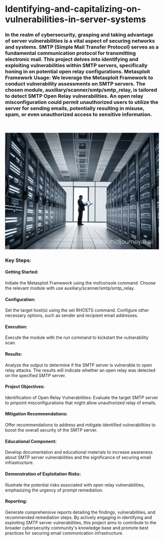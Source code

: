 # Identifying-and-capitalizing-on-vulnerabilities-in-server-systems


### In the realm of cybersecurity, grasping and taking advantage of server vulnerabilities is a vital aspect of securing networks and systems. SMTP (Simple Mail Transfer Protocol) serves as a fundamental communication protocol for transmitting electronic mail. This project delves into identifying and exploiting vulnerabilities within SMTP servers, specifically honing in on potential open relay configurations. Metasploit Framework Usage: We leverage the Metasploit Framework to conduct vulnerability assessments on SMTP servers. The chosen module, auxiliary/scanner/smtp/smtp_relay, is tailored to detect SMTP Open Relay vulnerabilities. An open relay misconfiguration could permit unauthorized users to utilize the server for sending emails, potentially resulting in misuse, spam, or even unauthorized access to sensitive information.


\
\
<img src="https://raw.githubusercontent.com/Ozel0t-G/Identifying-and-capitalizing-on-vulnerabilities-in-server-systems/main/1706891892170cun7a71j.png"/>


### Key Steps:

#### Getting Started:

Initiate the Metasploit Framework using the msfconsole command. Choose the relevant module with use auxiliary/scanner/smtp/smtp_relay.

#### Configuration:

Set the target host(s) using the set RHOSTS command. Configure other necessary options, such as sender and recipient email addresses.

#### Execution:

Execute the module with the run command to kickstart the vulnerability scan.

#### Results:

Analyze the output to determine if the SMTP server is vulnerable to open relay attacks. The results will indicate whether an open relay was detected on the specified SMTP server.

#### Project Objectives:

Identification of Open Relay Vulnerabilities: Evaluate the target SMTP server to pinpoint misconfigurations that might allow unauthorized relay of emails.

#### Mitigation Recommendations:

Offer recommendations to address and mitigate identified vulnerabilities to boost the overall security of the SMTP server.

#### Educational Component:

Develop documentation and educational materials to increase awareness about SMTP server vulnerabilities and the significance of securing email infrastructure.

#### Demonstration of Exploitation Risks:

Illustrate the potential risks associated with open relay vulnerabilities, emphasizing the urgency of prompt remediation.

#### Reporting:

Generate comprehensive reports detailing the findings, vulnerabilities, and recommended remediation steps. By actively engaging in identifying and exploiting SMTP server vulnerabilities, this project aims to contribute to the broader cybersecurity community's knowledge base and promote best practices for securing email communication infrastructure.
